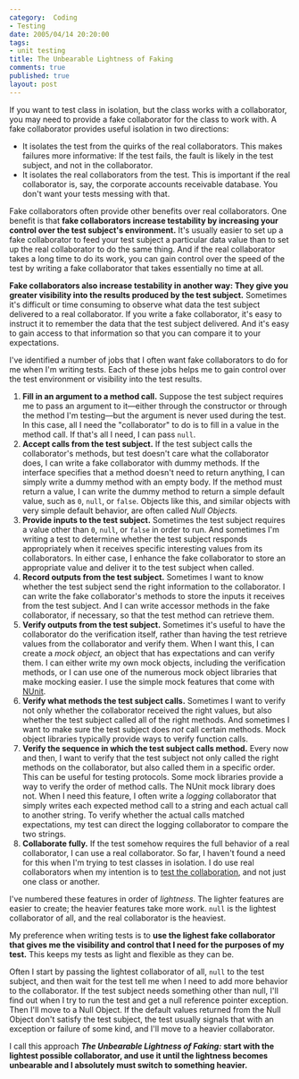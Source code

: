 ```yaml
--- 
category:  Coding
- Testing
date: 2005/04/14 20:20:00
tags: 
- unit testing
title: The Unbearable Lightness of Faking
comments: true
published: true
layout: post
---
```


<p>If you want to test class in isolation, but the class works with a collaborator, you may need to provide a fake collaborator for the class to work with. A fake collaborator provides useful isolation in two directions:</p>

<ul>
	<li>It isolates the test from the quirks of the real collaborators. This makes failures more informative: If the test fails, the fault is likely in the test subject, and not in the collaborator.</li>
	<li>It isolates the real collaborators from the test. This is important if the real collaborator is, say, the corporate accounts receivable database. You don't want your tests messing with that.</li>
</ul>
Fake collaborators often provide other benefits over real collaborators.  One benefit is that <strong>fake collaborators increase testability by increasing your control over the test subject's environment.</strong> It's usually easier to set up a fake collaborator to feed your test subject a particular data value than to set up the real collaborator to do the same thing. And if the real collaborator takes a long time to do its work, you can gain control over the speed of the test by writing a fake collaborator that takes essentially no time at all.

<strong>Fake collaborators also increase testability in another way: They give you greater visibility into the results produced by the test subject.</strong> Sometimes it's difficult or time consuming to observe what data the test subject delivered to a real collaborator. If you write a fake collaborator, it's easy to instruct it to remember the data that the test subject delivered. And it's easy to gain access to that information so that you can compare it to your expectations.

I've identified a number of jobs that I often want fake collaborators to do for me when I'm writing tests. Each of these jobs helps me to gain control over the test environment or visibility into the test results.
<ol>
	<li> <strong>Fill in an argument to a method call.</strong> Suppose the test subject requires me to pass an argument to it—either through the constructor or through the method I'm testing—but the argument is never used during the test. In this case, all I need the "collaborator" to do is to fill in a value in the method call. If that's all I need, I can pass <code>null</code>.</li>
	<li> <strong>Accept calls from the test subject.</strong> If the test subject calls the collaborator's methods, but test doesn't care what the collaborator does, I can write a fake collaborator with dummy methods. If the interface specifies that a method doesn't need to return anything, I can simply write a dummy method with an empty body. If the method must return a value, I can write the dummy method to return a simple default value, such as <code>0</code>, <code>null</code>, or <code>false</code>.  Objects like this, and similar objects with very simple default behavior, are often called <em>Null Objects.</em></li>
	<li> <strong>Provide inputs to the test subject.</strong>  Sometimes the test subject requires a value other than <code>0</code>, <code>null</code>, or <code>false</code> in order to run. And sometimes I'm writing a test to determine whether the test subject responds appropriately when it receives specific interesting values from its collaborators. In either case, I enhance the fake collaborator to store an appropriate value and deliver it to the test subject when called.</li>
	<li> <strong>Record outputs from the test subject.</strong> Sometimes I want to know whether the test subject send the right information to the collaborator. I can write the fake collaborator's methods to store the inputs it receives from the test subject. And I can write accessor methods in the fake collaborator, if necessary, so that the test method can retrieve them.</li>
	<li> <strong>Verify outputs from the test subject.</strong> Sometimes it's useful to have the collaborator do the verification itself, rather than having the test retrieve values from the collaborator and verify them. When I want this, I can create a <em>mock object,</em> an object that has expectations and can verify them. I can either write my own mock objects, including the verification methods, or I can use one of the numerous mock object libraries that make mocking easier. I use the simple mock features that come with <a href="http://www.nunit.org/">NUnit</a>.</li>
	<li> <strong>Verify what methods the test subject calls.</strong> Sometimes I want to verify not only whether the collaborator received the right values, but also whether the test subject called all of the right methods. And sometimes I want to make sure the test subject does <em>not</em> call certain methods.  Mock object libraries typically provide ways to verify function calls.</li>
	<li> <strong>Verify the sequence in which the test subject calls method.</strong> Every now and then, I want to verify that the test subject not only called the right methods on the collaborator, but also called them in a specific order. This can be useful for testing protocols. Some mock libraries provide a way to verify the order of method calls. The NUnit mock library does not. When I need this feature, I often write a <em>logging</em> collaborator that simply writes each expected method call to a string and each actual call to another string. To verify whether the actual calls matched expectations, my test can direct the logging collaborator to compare the two strings.</li>
	<li> <strong>Collaborate fully.</strong> If the test somehow requires the full behavior of a real collaborator, I can use a real collaborator. So far, I haven't found a need for this when I'm trying to test classes in isolation. I do use real collaborators when my intention is to <a href="/dalecoding/2005/04/isolation">test the collaboration</a>, and not just one class or another.</li>
</ol>
I've numbered these features in order of <em>lightness</em>.  The lighter features are easier to create; the heavier features take more work.  <code>null</code> is the lightest collaborator of all, and the real collaborator is the heaviest.

My preference when writing tests is to <strong>use the lighest fake collaborator that gives me the visibility and control that I need for the purposes of my test.</strong>  This keeps my tests as light and flexible as they can be.

Often I start by passing the lightest collaborator of all, <code>null</code> to the test subject, and then wait for the test tell me when I need to add more behavior to the collaborator. If the test subject needs something other than null, I'll find out when I try to run the test and get a null reference pointer exception. Then I'll move to a Null Object. If the default values returned from the Null Object don't satisfy the test subject, the test usually signals that with an exception or failure of some kind, and I'll move to a heavier collaborator.

I call this approach <strong> <em>The Unbearable Lightness of Faking:</em> start with the lightest possible collaborator, and use it until the lightness becomes unbearable and I absolutely must switch to something heavier.</strong>
